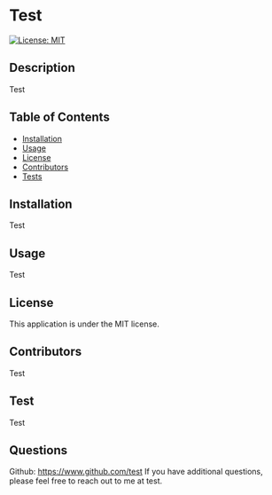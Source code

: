 
# Test 
[![License: MIT](https://img.shields.io/badge/License-MIT-yellow.svg)](https://opensource.org/licenses/MIT)

## Description
Test

## Table of Contents
- [Installation](#Installation)
- [Usage](#Usage)
- [License](#License)
- [Contributors](#Contributors)
- [Tests](#Tests)


## Installation
Test

## Usage
Test

## License
This application is under the MIT license.

## Contributors
Test

## Test
Test

## Questions
Github: https://www.github.com/test
If you have additional questions, please feel free to reach out to me at test.
